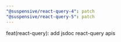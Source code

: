 ```yaml
---
"@suspensive/react-query-4": patch
"@suspensive/react-query-5": patch
---
```


feat(react-query): add jsdoc react-query apis
